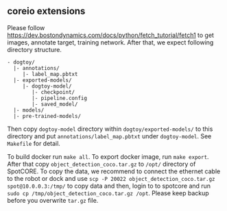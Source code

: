 coreio extensions
-----------------

Please follow https://dev.bostondynamics.com/docs/python/fetch_tutorial/fetch1 to get images, annotate target, training network. After that, we expect following directory structure.

```
- dogtoy/
  |- annotations/
     |- label_map.pbtxt
  |- exported-models/
     |- dogtoy-model/
        |- checkpoint/
        |- pipeline.config
        |- saved_model/
  |- models/
  |- pre-trained-models/
```


Then copy `dogtoy-model` directory within `dogtoy/exported-models/` to this directory and put `annotations/label_map.pbtxt` under `dogtoy-model`. See `Makefile` for detail.

To build docker run `make all`. To export docker image, run `make export`. After that copy `object_detection_coco.tar.gz` to `/opt/` directory of SpotCORE. To copy the data, we recommend to connect the ethernet cable to the robot or dock and use `scp -P 20022 object_detection_coco.tar.gz spot@10.0.0.3:/tmp/` to copy data and then, login to to spotcore and run `sudo cp /tmp/object_detection_coco.tar.gz /opt`. Please keep backup before you overwrite `tar.gz` file.

